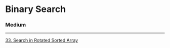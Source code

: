 # Binary Search

### Medium
---
[33. Search in Rotated Sorted Array](solutions/0033-Search%20in%20Rotated%20Sorted%20Array.md)</br>